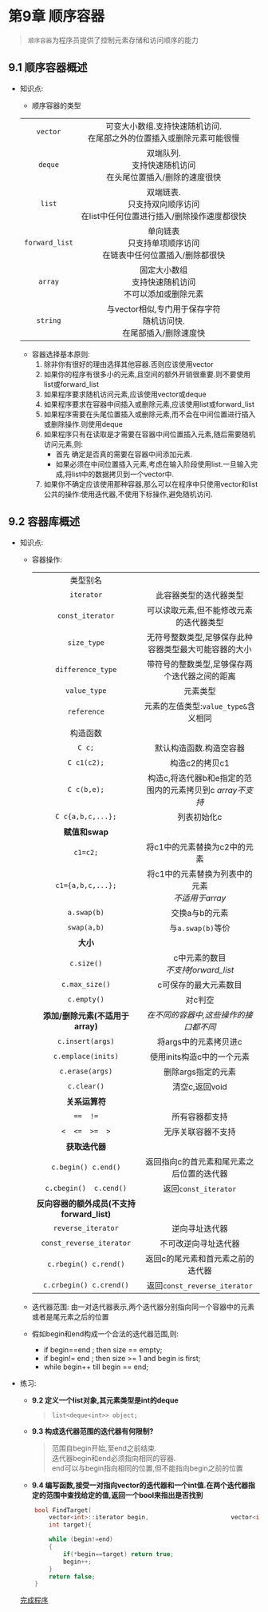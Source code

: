 # 第9章 顺序容器
> `顺序容器`为程序员提供了控制元素存储和访问顺序的能力  

## 9.1 顺序容器概述
+ 知识点: 
    - 顺序容器的类型

    |||
    |:---:|:---:|
    |`vector`|可变大小数组.支持快速随机访问.<br>在尾部之外的位置插入或删除元素可能很慢|
    |`deque`|双端队列.<br/>支持快速随机访问<br/>在头尾位置插入/删除的速度很快|
    |`list`|双端链表.<br/>只支持双向顺序访问<br/>在list中任何位置进行插入/删除操作速度都很快|
    |`forward_list`|单向链表<br/>只支持单项顺序访问<br/>在链表中任何位置插入/删除都很快|
    |`array`|固定大小数组<br/>支持快速随机访问<br/>不可以添加或删除元素|
    |`string`|与vector相似,专门用于保存字符<br/>随机访问快.<br/>在尾部插入/删除速度快|

    - 容器选择基本原则:  
        1.  除非你有很好的理由选择其他容器.否则应该使用vector  
        2.  如果你的程序有很多小的元素,且空间的额外开销很重要.则不要使用list或forward_list  
        3.  如果程序要求随机访问元素,应该使用vector或deque  
        4.  如果程序要求在容器中间插入或删除元素,应该使用list或forward_list  
        5.  如果程序需要在头尾位置插入或删除元素,而不会在中间位置进行插入或删除操作.则使用deque  
        6.  如果程序只有在读取是才需要在容器中间位置插入元素,随后需要随机访问元素,则:  
            - 首先 确定是否真的需要在容器中间添加元素.
            - 如果必须在中间位置插入元素,考虑在输入阶段使用list.一旦输入完成,将list中的数据拷贝到一个vector中.  
        7.  如果你不确定应该使用那种容器,那么可以在程序中只使用vector和list公共的操作:使用迭代器,不使用下标操作,避免随机访问.  

## 9.2 容器库概述  
+ 知识点:
    - 容器操作:

        |||
        |:---:|:---:|
        |类型别名||
        |`iterator`|此容器类型的迭代器类型|
        |`const_iterator`|可以读取元素,但不能修改元素的迭代器类型|
        |`size_type`|无符号整数类型,足够保存此种容器类型最大可能容器的大小|
        |`difference_type`|带符号的整数类型,足够保存两个迭代器之间的距离|
        |`value_type`|元素类型|
        |`reference`|元素的左值类型:`value_type&`含义相同| 
        |构造函数|| 
        |`C c;`|默认构造函数.构造空容器|
        |`C c1(c2);`|构造c2的拷贝c1|
        |`C c(b,e);`|构造c,将迭代器b和e指定的范围内的元素拷贝到c *array不支持*|
        |`C c{a,b,c,...};`|列表初始化c|
        |**赋值和swap**||
        |`c1=c2;`|将c1中的元素替换为c2中的元素|
        |`c1={a,b,c,...};`|将c1中的元素替换为列表中的元素 <br/>*不适用于array*|
        |`a.swap(b)`|交换a与b的元素|
        |`swap(a,b)`|与`a.swap(b)`等价|
        |**大小**||
        |`c.size()`|c中元素的数目 <br/> *不支持forward_list*|
        |`c.max_size()`|c可保存的最大元素数目|
        |`c.empty()`|对c判空|
        |**添加/删除元素(不适用于array)**|*在不同的容器中,这些操作的接口都不同*|
        |`c.insert(args)`|将args中的元素拷贝进c|
        |`c.emplace(inits)`|使用inits构造c中的一个元素|
        |`c.erase(args)`|删除args指定的元素|
        |`c.clear()`|清空c,返回void|
        |**关系运算符**||
        |`==  !=`|所有容器都支持|
        |`<  <=  >=  >`|无序关联容器不支持|
        |**获取迭代器**||
        |`c.begin() c.end()`|返回指向c的首元素和尾元素之后位置的迭代器|
        |`c.cbegin()  c.cend()`|返回`const_iterator`|
        |**反向容器的额外成员(不支持forward_list)**||
        |`reverse_iterator`|逆向寻址迭代器|
        |`const_reverse_iterator`|不可改逆向寻址迭代器|
        |`c.rbegin() c.rend()`|返回c的尾元素和首元素之前的迭代器|
        |`c.crbegin() c.crend()`|返回`const_reverse_iterator`|

    - 迭代器范围: 由一对迭代器表示,两个迭代器分别指向同一个容器中的元素或者是尾元素之后的位置  
    - 假如begin和end构成一个合法的迭代器范围,则:
        -  if begin==end ; then size == empty;
        -  if begin!= end ; then size >= 1 and begin is first;
        -  while begin++ till begin == end; 

+ 练习:
    - **9.2 定义一个list对象,其元素类型是int的deque**
        > `list<deque<int>> object;`  

    - **9.3 构成迭代器范围的迭代器有何限制?**
        > 范围自begin开始,至end之前结束.  
        > 迭代器begin和end必须指向相同的容器.  
        > end可以与begin指向相同的位置,但不能指向begin之前的位置 
    
    - **9.4 编写函数,接受一对指向vector<int>的迭代器和一个int值.在两个迭代器指定的范围中查找给定的值,返回一个bool来指出是否找到**
   

    ```c++
        bool FindTarget(
            vector<int>::iterator begin,                       vector<int>::iterator end,
            int target){
    
            while (begin!=end)
            {
                if(*begin==target) return true;
                begin++;
            }
            return false;
        }
    ```
    [完成程序](src/0904.cpp)